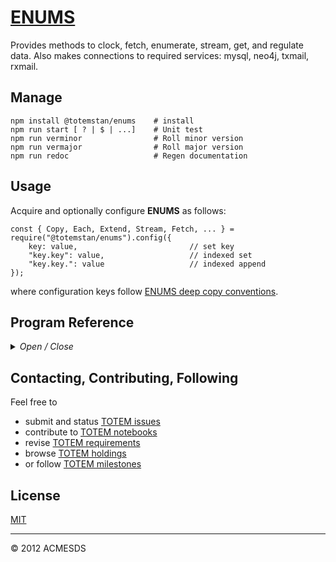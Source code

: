 # [ENUMS](https://github.com/totem-man/enums)

Provides methods to clock, fetch, enumerate, stream, get, and regulate data.  Also makes connections
to required services: mysql, neo4j, txmail, rxmail.
 
## Manage

	npm install @totemstan/enums	# install
	npm run start [ ? | $ | ...]	# Unit test
	npm run verminor				# Roll minor version
	npm run vermajor				# Roll major version
	npm run redoc					# Regen documentation

## Usage

Acquire and optionally configure **ENUMS** as follows:

	const { Copy, Each, Extend, Stream, Fetch, ... } = require("@totemstan/enums").config({
		key: value, 						// set key
		"key.key": value, 					// indexed set
		"key.key.": value					// indexed append
	});

where configuration keys follow [ENUMS deep copy conventions](https://github.com/totem-man/enums).

## Program Reference
<details>
<summary>
<i>Open / Close</i>
</summary>
## Modules

<dl>
<dt><a href="#module_ENUMS">ENUMS</a></dt>
<dd><p>Provides methods to clock, fetch, enumerate, regulate, stream, fetch and get data.  This module 
documented in accordance with <a href="https://jsdoc.app/">jsdoc</a>.</p>
<h3 id="env-dependencies">Env Dependencies</h3>
<pre><code>FETCH_PASS = password for local fetching cert
URL_LEXNEX = URL to lexis-nexis service w user/password credentials
URL_MYSQL = URL to mysql service w user/password credentials
URL_NEO4J = URL to neo4j service w user/password credentials
URL_TXMAIL = URL to smtp email service w user/password credentials
URL_RXMAIL = URL to imap email service w user/password credentials
URL_RSSFEED = URL to rss service w user/password credentials
URL_LEXNEX = URL to lexis-nexis service w user/password credentials
</code></pre>
</dd>
<dt><a href="#ENUMS.module_Array">Array</a></dt>
<dd></dd>
<dt><a href="#ENUMS.module_String">String</a></dt>
<dd></dd>
<dt><a href="#ENUMS.module_Clock">Clock</a></dt>
<dd><p>Create a clock object with specified trace switch, every interval, on-off times, and 
start date.  See the clock tick method for more information.</p>
</dd>
</dl>

<a name="module_ENUMS"></a>

## ENUMS
Provides methods to clock, fetch, enumerate, regulate, stream, fetch and get data.  This module 
documented in accordance with [jsdoc](https://jsdoc.app/).

### Env Dependencies

	FETCH_PASS = password for local fetching cert
	URL_LEXNEX = URL to lexis-nexis service w user/password credentials
	URL_MYSQL = URL to mysql service w user/password credentials
	URL_NEO4J = URL to neo4j service w user/password credentials
	URL_TXMAIL = URL to smtp email service w user/password credentials
	URL_RXMAIL = URL to imap email service w user/password credentials
	URL_RSSFEED = URL to rss service w user/password credentials
	URL_LEXNEX = URL to lexis-nexis service w user/password credentials

**Requires**: <code>module:[os](https://nodejs.org/docs/latest/api/)</code>, <code>module:[cluster](https://nodejs.org/docs/latest/api/)</code>, <code>module:[fs](https://nodejs.org/docs/latest/api/)</code>, <code>module:[http](https://nodejs.org/docs/latest/api/)</code>, <code>module:[https](https://nodejs.org/docs/latest/api/)</code>, <code>module:[vm](https://nodejs.org/docs/latest/api/)</code>, <code>module:[cp](https://nodejs.org/docs/latest/api/)</code>, <code>module:[crypto](https://nodejs.org/docs/latest/api/)</code>, <code>module:[stream](https://nodejs.org/docs/latest/api/)</code>, <code>module:[mysql](https://www.npmjs.com/package/mysql)</code>, <code>module:[neo4j-driver](https://www.npmjs.com/package/neo4j-driver)</code>, <code>module:[nodemailer](https://www.npmjs.com/package/nodemailer)</code>, <code>module:[nodemailer-smtp-transport](https://www.npmjs.com/package/nodemailer-smtp-transport)</code>  
**Author**: [ACMESDS](https://totemstan.github.io)  

* [ENUMS](#module_ENUMS)
    * [.mysqlOpts](#module_ENUMS.mysqlOpts)
    * [.neo4jOpts](#module_ENUMS.neo4jOpts)
    * [.rxmailOpts](#module_ENUMS.rxmailOpts)
    * [.txmailOpts](#module_ENUMS.txmailOpts)
    * [.escapeId](#module_ENUMS.escapeId)
    * [.escape](#module_ENUMS.escape)
    * [.Log](#module_ENUMS.Log)
    * [.sites](#module_ENUMS.sites)
    * [.maxFiles](#module_ENUMS.maxFiles)
    * [.maxRetry](#module_ENUMS.maxRetry)
    * [.certs](#module_ENUMS.certs)
    * [.Start(host, cbs)](#module_ENUMS.Start)
    * [.Trace()](#module_ENUMS.Trace)
    * [.config(opts)](#module_ENUMS.config)
    * [.typeOf()](#module_ENUMS.typeOf)
    * [.getList()](#module_ENUMS.getList)
    * [.Copy(src, tar, deep)](#module_ENUMS.Copy) ⇒ <code>Object</code>
    * [.Each(A, cb)](#module_ENUMS.Each)
    * [.Regulate(opts, taskcb(recs), [feedcb(step)])](#module_ENUMS.Regulate) ⇒ <code>Clock</code>
    * [.Fetch(ref, [cb], [cb])](#module_ENUMS.Fetch)

<a name="module_ENUMS.mysqlOpts"></a>

### ENUMS.mysqlOpts
**Kind**: static property of [<code>ENUMS</code>](#module_ENUMS)  
<a name="module_ENUMS.neo4jOpts"></a>

### ENUMS.neo4jOpts
**Kind**: static property of [<code>ENUMS</code>](#module_ENUMS)  
<a name="module_ENUMS.rxmailOpts"></a>

### ENUMS.rxmailOpts
**Kind**: static property of [<code>ENUMS</code>](#module_ENUMS)  
<a name="module_ENUMS.txmailOpts"></a>

### ENUMS.txmailOpts
**Kind**: static property of [<code>ENUMS</code>](#module_ENUMS)  
<a name="module_ENUMS.escapeId"></a>

### ENUMS.escapeId
**Kind**: static property of [<code>ENUMS</code>](#module_ENUMS)  
<a name="module_ENUMS.escape"></a>

### ENUMS.escape
**Kind**: static property of [<code>ENUMS</code>](#module_ENUMS)  
<a name="module_ENUMS.Log"></a>

### ENUMS.Log
**Kind**: static property of [<code>ENUMS</code>](#module_ENUMS)  
<a name="module_ENUMS.sites"></a>

### ENUMS.sites
Fetch quick SITEREFs

	https://www.programmableweb.com/search/military

	ACLED
	https://www.programmableweb.com/api/acled-rest-api-v25
	ACCT teliy40602@plexfirm.com / ACLEDsnivel1
	API https://developer.acleddata.com/rehd/cms/views/acled_api/documents/API-User-Guide.pdf
	SITE https://developer.acleddata.com/
	The Armed Conflict Location & Event Data Project (ACLED) is a real-time data and and crisis analysis and mapping project on political violence and protest across the world. ACLED's mission is to produce dis-aggregated, locally informed data and analysis globally in real time. An ACLED REST API enables users to retrieve data about actors, actor type, country, region and get data in JSON, XML, CSV or text. Filter data by date, area, pagination, etc.

	Animetrics FIMS
	https://www.programmableweb.com/api/animetrics-fims-cloud-rest-api
	http://animetrics.com/fims-cloud
	Aimed at the law enforcement, security and military intelligence industries, Animetrics' FaceR Identity Management Solution (FIMS) allows organizations to bring mobile security and video surveillance facial-biometrics applications into the field for use in real time. FIMS Cloud is used to centralize and access a user's cloud based photographic stores using facial recognition. FIMS Cloud organizes, searches and centralizes access to photographic stores using 1:many web service based verification engine. Access to the service is provided via a RESTful API. Public documentation is not available.

	Navlost WXT Weather Tesseract
	https://www.programmableweb.com/api/navlost-wxt-weather-tesseract
	The WXT Weather Service provides atmospheric weather information through a REST architecture, HTTP requests, and JSON formats. It integrates METAR/TAF information, sun, and moon calculations, targeting aviation and energy applications. Advanced features include: -Upper atmosphere information (e.g., research, aviation, rocketry, military) -Automated, push-type notification of arbitrary weather-related events (alert service) -Calculation of arbitrary results derived from weather forecast information via a server-side scripting language. The default response type is application/json, although other formats may be supported. At the present time, there is partial support for comma-separated value (CSV) responses.
	https://wxt.navlost.eu/api/v1/
	https://wxt.navlost.eu/doc/api/

**Kind**: static property of [<code>ENUMS</code>](#module_ENUMS)  
<a name="module_ENUMS.maxFiles"></a>

### ENUMS.maxFiles
Max files to Fetch when indexing a folder

**Kind**: static property of [<code>ENUMS</code>](#module_ENUMS)  
<a name="module_ENUMS.maxRetry"></a>

### ENUMS.maxRetry
Fetch wget/curl maxRetry

**Kind**: static property of [<code>ENUMS</code>](#module_ENUMS)  
<a name="module_ENUMS.certs"></a>

### ENUMS.certs
Legacy Fetching certs

**Kind**: static property of [<code>ENUMS</code>](#module_ENUMS)  
<a name="module_ENUMS.Start"></a>

### ENUMS.Start(host, cbs)
Start the command prompter for the hosting module with callback to initializer.

**Kind**: static method of [<code>ENUMS</code>](#module_ENUMS)  

| Param | Type | Description |
| --- | --- | --- |
| host | <code>String</code> | Name of hosting module |
| cbs | <code>Array</code> | List of initializer callbacks (ctx defines context to run command) |

<a name="module_ENUMS.Trace"></a>

### ENUMS.Trace()
Trace log message and args.

**Kind**: static method of [<code>ENUMS</code>](#module_ENUMS)  
<a name="module_ENUMS.config"></a>

### ENUMS.config(opts)
Configure enums

**Kind**: static method of [<code>ENUMS</code>](#module_ENUMS)  

| Param | Type | Description |
| --- | --- | --- |
| opts | <code>Object</code> | options |

<a name="module_ENUMS.typeOf"></a>

### ENUMS.typeOf()
Test an object x:

	isString(x), isDate(x), isFunction(x), isArray(x), isObject(x)
	isEmpty(x), isNumber(x), isKeyed(x), isBoolean(x), isBuffer(x)
	isError(x)

**Kind**: static method of [<code>ENUMS</code>](#module_ENUMS)  
<a name="module_ENUMS.getList"></a>

### ENUMS.getList()
**Kind**: static method of [<code>ENUMS</code>](#module_ENUMS)  
<a name="module_ENUMS.Copy"></a>

### ENUMS.Copy(src, tar, deep) ⇒ <code>Object</code>
Copy source hash src to target hash tar.  If the copy is shallow (deep = false), a 
Copy({...}, {}) is equivalent to new Object({...}).  In a deep copy,
(e.g. deep = "."), src keys are treated as keys into the target thusly:

	{	
		A: value,			// sets target[A] = value

		"A.B.C": value, 	// sets target[A][B][C] = value

		"A.B.C.": {			// appends X,Y to target[A][B][C]
			X:value, Y:value, ...
		},	

		OBJECT: [ 			// prototype OBJECT (Array,String,Date,Object) = method X,Y, ...
			function X() {}, 
			function Y() {}, 
		... ]

	}

**Kind**: static method of [<code>ENUMS</code>](#module_ENUMS)  
**Returns**: <code>Object</code> - target hash  

| Param | Type | Description |
| --- | --- | --- |
| src | <code>Object</code> | source hash |
| tar | <code>Object</code> | target hash |
| deep | <code>String</code> | copy key |

<a name="module_ENUMS.Each"></a>

### ENUMS.Each(A, cb)
Enumerate Object A over its keys with callback cb(key,val).

**Kind**: static method of [<code>ENUMS</code>](#module_ENUMS)  

| Param | Type | Description |
| --- | --- | --- |
| A | <code>Object</code> | source object |
| cb | <code>function</code> | callback (key,val) |

<a name="module_ENUMS.Regulate"></a>

### ENUMS.Regulate(opts, taskcb(recs), [feedcb(step)]) ⇒ <code>Clock</code>
Regulate a task defined by options `opts`

	every 	= "NUM sec||min||hr||... "
	start	= DATE  
	end		= DATE  
	on		= NUM  
	off		= NUM  
	util	= NUM  
	batch	= INT  
	limit	= INT  

with callbacks to

	taskcb( recs ) to process a `recs`-batch
	feedcb( step ) to feed the queue via `step(recs)` 

When a `feedcb` is provided, the mandatory `taskcb` is placed into a 
buffered workflow that terminates when the `recs`-batch goes null.  

If no `feedcb` is provided, the `taskcb` is periodically executed (i.e.
in an unbuffered workflow) using null `recs`-batches.

The regulated task is monitored/managed by the supplied options (defaults)

	task 	= notebook being regulated ("task")
	name	= usecase being regulated ("case")
	client	= task owner ("system")
	watch	= QoS task watchdog timer [s]; 0 disables (60)

A nonzero QoS sets a tasking watchdog timer to manage the task.  A credit
deficient client is signalled by calling `feedcb(null)`.

To establish the task as a proposal, set Sign0 = 1 in the taskDB: in so 
doing, if Sign1 , ... are not signed-off (eg not approved by a task oversight
commitee) before the proposal's start time, the task will be killed.

Regulate uses the following DBs:

	userDB = openv.profiles client credit/billing information
	taskDB = openv.queues tasking/billing information
	snapDB = openv.<task> holds the task snapshot context

**Kind**: static method of [<code>ENUMS</code>](#module_ENUMS)  
**Returns**: <code>Clock</code> - Clock built for regulation options  

| Param | Type | Description |
| --- | --- | --- |
| opts | <code>Object</code> | Task regulation options hash |
| taskcb(recs) | <code>function</code> | Process record batch recs |
| [feedcb(step)] | <code>function</code> | Feed a record batch using step(recs) |

<a name="module_ENUMS.Fetch"></a>

### ENUMS.Fetch(ref, [cb], [cb])
GET (PUT || POST || DELETE) information from (to) a `ref` url

	PROTOCOL://HOST/FILE ? QUERY & FLAGS
	SITEREF

given a `cb` callback function (or a `data` Array || Object || null).

The `ref` url specifies a PROTOCOL

	http(s) 	=	http (https) protocol
	curl(s) 	=	curl (curls uses certs/fetch.pfx to authenticate)
	wget(s)		=	wget (wgets uses certs/fetch.pfx to authenticate)
	mask 		=	http access via rotated proxies
	file		=	file or folder path
	notebook	=	selected notebook record
	lexnex 		=	Lexis-Nexis oauth access to documents

When a file path is "/"-terminated, a folder index is returned.  File paths 
may also contain wild-* cards.  

Use the FLAGS

	_every 	= "NUM sec||min||hr||..."
	_start	= DATE  
	_end	= DATE  
	_on		= NUM  
	_off	= NUM  						
	_util	= NUM  

to regulate the fetch in a job queue with callbacks to the `cb` task.  Use
the FLAGS

	_watch	= NUM  
	_task 	= "job task name"
	_name	= "job case name"
	_client = "job owner"

to monitor the task in the job queues.  Use the FLAGS

	_batch	= NUM
	_limit	= NUM
	_keys	= [...]
	_comma	= "delim"
	_newline= "delim"

to read a csv-file and feed record batches to the `cb` callback.

**Kind**: static method of [<code>ENUMS</code>](#module_ENUMS)  

| Param | Type | Description |
| --- | --- | --- |
| ref | <code>String</code> | source URL |
| [cb] | <code>string</code> \| <code>array</code> \| <code>function</code> \| <code>null</code> | callback or data |
| [cb] | <code>function</code> | optional callback when first cb is data |

**Example**  
```js
Fetch( ref, text => {			// get request
})
```
**Example**  
```js
Fetch( ref, [ ... ], stat => { 	// post request with data hash list
})
```
**Example**  
```js
Fetch( ref, { ... }, stat => { 	// put request with data hash
})
```
**Example**  
```js
Fetch( ref, null, stat => {		// delete request 
})
```
<a name="ENUMS.module_Array"></a>

## Array

* [Array](#ENUMS.module_Array)
    * [~stream()](#ENUMS.module_Array..stream)
    * [~Extend()](#ENUMS.module_Array..Extend)
    * [~serial(fetch, cb)](#ENUMS.module_Array..serial)
    * [~any(cb)](#ENUMS.module_Array..any) ⇒
    * [~all(cb)](#ENUMS.module_Array..all) ⇒
    * [~get(index, ctx)](#ENUMS.module_Array..get) ⇒ <code>Object</code>

<a name="ENUMS.module_Array..stream"></a>

### Array~stream()
**Kind**: inner method of [<code>Array</code>](#ENUMS.module_Array)  
<a name="ENUMS.module_Array..Extend"></a>

### Array~Extend()
**Kind**: inner method of [<code>Array</code>](#ENUMS.module_Array)  
<a name="ENUMS.module_Array..serial"></a>

### Array~serial(fetch, cb)
Serialize an Array to the callback cb(rec,info) or cb(null,stack) at end given 
a sync/async fetcher( rec, res ).

**Kind**: inner method of [<code>Array</code>](#ENUMS.module_Array)  

| Param | Type | Description |
| --- | --- | --- |
| fetch | <code>function</code> | Callback to fetch the data sent to the cb |
| cb | <code>function</code> | Callback to process the fetched data. |

<a name="ENUMS.module_Array..any"></a>

### Array~any(cb) ⇒
**Kind**: inner method of [<code>Array</code>](#ENUMS.module_Array)  
**Returns**: this  

| Param | Type | Description |
| --- | --- | --- |
| cb | <code>function</code> | Callback(arg,idx) |

<a name="ENUMS.module_Array..all"></a>

### Array~all(cb) ⇒
**Kind**: inner method of [<code>Array</code>](#ENUMS.module_Array)  
**Returns**: this  

| Param | Type | Description |
| --- | --- | --- |
| cb | <code>function</code> | Callback(arg,idx) |

<a name="ENUMS.module_Array..get"></a>

### Array~get(index, ctx) ⇒ <code>Object</code>
Index an array using a indexor:

	string of the form "to=from & to=eval & to & ... & !where=eval"
	hash of the form {to: from, ...}
	callback of the form (idx,array) => { ... }

The "!where" clause returns only records having a nonzero eval.

**Kind**: inner method of [<code>Array</code>](#ENUMS.module_Array)  
**Returns**: <code>Object</code> - Indexed data  

| Param | Type | Description |
| --- | --- | --- |
| index | <code>String</code> \| <code>Object</code> \| <code>function</code> | Indexer |
| ctx | <code>Object</code> | Context of functions etc |

**Example**  
```js
[{x:1,y:2},{x:10,y:20}].get("u=x+1&v=sin(y)&!where=x>5",Math)
{ u: [ 11 ], v: [ 0.9129452507276277 ] }
```
**Example**  
```js
[{x:1,y:2},{x:10,y:20}].get("x")
{ x: [ 1, 10 ] }
```
**Example**  
```js
[{x:1,y:2},{x:10,y:20}].get("x&mydata=y")
{ mydata: [ 2, 20 ], x: [ 1, 10 ] }
```
**Example**  
```js
[{x:1,y:2},{x:10,y:20}].get("mydata=[x,y]")
{ mydata: [ [ 1, 2 ], [ 10, 20 ] ] }
```
**Example**  
```js
[{x:1,y:2},{x:10,y:20}].get("mydata=x+1")
{ mydata: [ 2, 11 ] }
```
**Example**  
```js
[{x:1,y:2},{x:10,y:20}].get("",{"!all":1})
{ x: [ 1, 10 ], y: [ 2, 20 ] }
```
**Example**  
```js
[{x:1,y:2},{x:10,y:20}].get("")
[ { x: 1, y: 2 }, { x: 10, y: 20 } ]
```
**Example**  
```js
[{x:1,y:2},{x:10,y:20}].get("u")
{ u: [ undefined, undefined ] }
```
**Example**  
```js
[[1,2,3],[10,20,30]].get("1&0")
{ '0': [ 1, 10 ], '1': [ 2, 20 ] }	
```
<a name="ENUMS.module_String"></a>

## String

* [String](#ENUMS.module_String)
    * [~replaceSync()](#ENUMS.module_String..replaceSync)
    * [~tag(el, at)](#ENUMS.module_String..tag) ⇒ <code>String</code>
    * [~parseEval($)](#ENUMS.module_String..parseEval)
    * [~parseJS(ctx)](#ENUMS.module_String..parseJS)
    * [~parse$(query)](#ENUMS.module_String..parse$)
    * [~parseJSON(def)](#ENUMS.module_String..parseJSON)
    * [~parsePath(query, index, flags, where)](#ENUMS.module_String..parsePath) ⇒ <code>Array</code>
    * [~chunkFile(path, opts, {Function))](#ENUMS.module_String..chunkFile)
    * [~parseFile(path, opts, cb)](#ENUMS.module_String..parseFile)
    * [~streamFile(path, opts, cb)](#ENUMS.module_String..streamFile)
    * [~trace(msg, req, res)](#ENUMS.module_String..trace)
    * [~serial()](#ENUMS.module_String..serial)
    * [~get()](#ENUMS.module_String..get)

<a name="ENUMS.module_String..replaceSync"></a>

### String~replaceSync()
**Kind**: inner method of [<code>String</code>](#ENUMS.module_String)  
<a name="ENUMS.module_String..tag"></a>

### String~tag(el, at) ⇒ <code>String</code>
Tag url with specified attributes.

**Kind**: inner method of [<code>String</code>](#ENUMS.module_String)  
**Returns**: <code>String</code> - tagged results  

| Param | Type | Description |
| --- | --- | --- |
| el | <code>String</code> | tag html element or one of "?&/:=" |
| at | <code>String</code> | tag attributes = {key: val, ...} |

<a name="ENUMS.module_String..parseEval"></a>

### String~parseEval($)
Parse "$.KEY" || "$[INDEX]" expressions given $ hash.

**Kind**: inner method of [<code>String</code>](#ENUMS.module_String)  

| Param | Type | Description |
| --- | --- | --- |
| $ | <code>Object</code> | source hash |

<a name="ENUMS.module_String..parseJS"></a>

### String~parseJS(ctx)
Run JS against string in specified context.

**Kind**: inner method of [<code>String</code>](#ENUMS.module_String)  

| Param | Type | Description |
| --- | --- | --- |
| ctx | <code>Object</code> | context hash |

<a name="ENUMS.module_String..parse$"></a>

### String~parse$(query)
Return an EMAC "...${...}..." string using supplied context.

**Kind**: inner method of [<code>String</code>](#ENUMS.module_String)  

| Param | Type | Description |
| --- | --- | --- |
| query | <code>Object</code> | context hash |

<a name="ENUMS.module_String..parseJSON"></a>

### String~parseJSON(def)
Parse string into json or set to default value/callback if invalid json.

**Kind**: inner method of [<code>String</code>](#ENUMS.module_String)  

| Param | Type | Description |
| --- | --- | --- |
| def | <code>function</code> \| <code>Object</code> | default object or callback that returns default |

<a name="ENUMS.module_String..parsePath"></a>

### String~parsePath(query, index, flags, where) ⇒ <code>Array</code>
Parse a "PATH?PARM&PARM&..." url into the specified query, index, flags, or keys hash
as directed by the PARM = ASKEY := REL || REL || _FLAG = VALUE where 
REL = X OP X || X, X = KEY || KEY$[IDX] || KEY$.KEY and returns [path,file,type].

**Kind**: inner method of [<code>String</code>](#ENUMS.module_String)  
**Returns**: <code>Array</code> - [path,table,type,area,url]  

| Param | Type | Description |
| --- | --- | --- |
| query | <code>Object</code> | hash of query keys |
| index | <code>Object</code> | hash of sql-ized indexing keys |
| flags | <code>Object</code> | hash of flag keys |
| where | <code>Object</code> | hash of sql-ized conditional keys |

<a name="ENUMS.module_String..chunkFile"></a>

### String~chunkFile(path, opts, {Function))
Chunk stream at path by splitting into newline-terminated records.
Callback cb(record) until the limit is reached (until eof when !limit)
with cb(null) at end.

**Kind**: inner method of [<code>String</code>](#ENUMS.module_String)  

| Param | Type | Description |
| --- | --- | --- |
| path | <code>String</code> | source file |
| opts | <code>Object</code> | {newline,limit} options |
| {Function) |  | cb Callback(record) |

<a name="ENUMS.module_String..parseFile"></a>

### String~parseFile(path, opts, cb)
Parse a csv/txt/json stream at the specified path dependings on if the
keys is

	[] then record keys are determined by the first header record; 
	[ 'key', 'key', ... ] then header keys were preset; 
	null then raw text records are returned; 
	function then use to parse records.  

The file is chunked using the (newline,limit) chinkFile parameters.  
Callsback cb(record) for each record with cb(null) at end.

**Kind**: inner method of [<code>String</code>](#ENUMS.module_String)  

| Param | Type | Description |
| --- | --- | --- |
| path | <code>String</code> | source file |
| opts | <code>Object</code> | {keys,comma,newline,limit} options |
| cb | <code>function</code> | Callback(record || null) |

<a name="ENUMS.module_String..streamFile"></a>

### String~streamFile(path, opts, cb)
Stream file at path containing comma delimited values.  The file is split using the (keys,comma) 
file splitting parameters, and chunked using the (newline,comma) file chunking parameters. Callsback 
cb( [record,...] ) with the record batch or cb( null ) at end.

**Kind**: inner method of [<code>String</code>](#ENUMS.module_String)  

| Param | Type | Description |
| --- | --- | --- |
| path | <code>String</code> | source file |
| opts | <code>Object</code> | {keys,comma,newline,limit,batch} options |
| cb | <code>function</code> | Callback( [record,...] || null ) |

<a name="ENUMS.module_String..trace"></a>

### String~trace(msg, req, res)
Trace message to console with optional request to place into syslogs

**Kind**: inner method of [<code>String</code>](#ENUMS.module_String)  

| Param | Type | Description |
| --- | --- | --- |
| msg | <code>String</code> | message to trace |
| req | <code>Object</code> | request { sql, query, client, action, table } |
| res | <code>function</code> | response callback(msg) |

<a name="ENUMS.module_String..serial"></a>

### String~serial()
Serialize this String to the callback(results) given a sync/asyn fetcher(rec,res) where
rec = {ID, arg0, arg1, ...} contains args produced by regex.  Provide a unique placeholder
key to back-substitute results.

**Kind**: inner method of [<code>String</code>](#ENUMS.module_String)  
**Example**  
```js
"junkabc;junkdef;"
	.serial( (rec,cb) => cb("$"), /junk([^;]*);/g, "@tag", msg => console.log(msg) )

produces:

	"$$"
```
<a name="ENUMS.module_String..get"></a>

### String~get()
Fetch using supplied url.

**Kind**: inner method of [<code>String</code>](#ENUMS.module_String)  
<a name="ENUMS.module_Clock"></a>

## Clock
Create a clock object with specified trace switch, every interval, on-off times, and 
start date.  See the clock tick method for more information.


| Param | Type | Description |
| --- | --- | --- |
| trace | <code>Boolean</code> | tracking switch |
| every | <code>String</code> \| <code>Float</code> | tick interval |
| on | <code>Float</code> | on-time or 0 implies infinity |
| off | <code>Float</code> | off-time or 0 |
| start | <code>Date</code> | start date |


* [Clock](#ENUMS.module_Clock)
    * [~now()](#ENUMS.module_Clock..now) ⇒ <code>Date</code>
    * [~tick(cb)](#ENUMS.module_Clock..tick) ⇒ <code>Date</code>

<a name="ENUMS.module_Clock..now"></a>

### Clock~now() ⇒ <code>Date</code>
**Kind**: inner method of [<code>Clock</code>](#ENUMS.module_Clock)  
**Returns**: <code>Date</code> - Current clock time  
<a name="ENUMS.module_Clock..tick"></a>

### Clock~tick(cb) ⇒ <code>Date</code>
Return the wait time to next event, with callback(wait,next) when at snapshot events.

Example below for ON = 4 and OFF = 3 steps of length clock.every = sec|min|hour|...

Here S|B|* indicates the end of snapshot|batch|start events.  The clock starts on epoch = OFF 
with a wait = 0.  The clock's host has 1 step to complete its batch tasks, and OFF steps to 
complete its snapshot tasks.  Here, the work CYCLE = ON+OFF with a utilization = ON/CYCLE.  
Use OFF = 0 to create a continious process.  

		S			*	B	B	B	S			*	B	B	B
		|			|	|	|	|	|			|	|	|	|		...
		|			|	|	|	|	|			|	|	|	|		
		x-->x-->x-->x-->x-->x-->x-->x-->x-->x-->x-->x-->x-->x-->x-->x-->x-->x
epoch	0	1	2	3	4	5	6	7	8	9	10	11	12	13	14	15	16	17

		|<-- OFF -->|<---- ON ----->|

**Kind**: inner method of [<code>Clock</code>](#ENUMS.module_Clock)  
**Returns**: <code>Date</code> - Wait time  

| Param | Type | Description |
| --- | --- | --- |
| cb | <code>function</code> | Callback |

</details>

## Contacting, Contributing, Following

Feel free to 
* submit and status [TOTEM issues](http://totem.hopto.org/issues.view) 
* contribute to [TOTEM notebooks](http://totem.hopto.org/shares/notebooks/) 
* revise [TOTEM requirements](http://totem.hopto.org/reqts.view) 
* browse [TOTEM holdings](http://totem.hopto.org/) 
* or follow [TOTEM milestones](http://totem.hopto.org/milestones.view) 

## License

[MIT](LICENSE)

* * *

&copy; 2012 ACMESDS